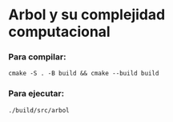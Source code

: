 # Arbol y su complejidad computacional

### Para compilar:
`cmake -S . -B build && cmake --build build`

### Para ejecutar:
`./build/src/arbol`